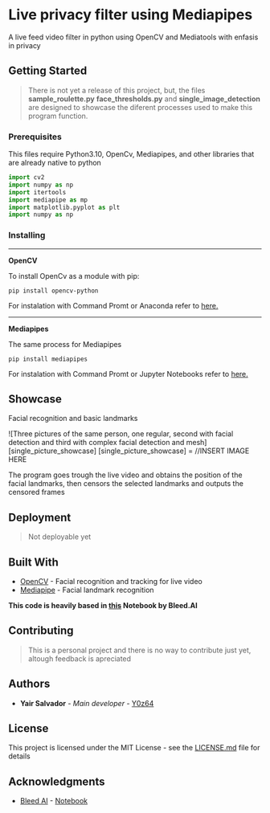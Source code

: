 # Live privacy filter using Mediapipes

A live feed video filter in python using OpenCV and Mediatools with enfasis in privacy

## Getting Started

> There is not yet a release of this project, but, the files **sample_roulette.py** **face_thresholds.py** and **single_image_detection** are designed to showcase the diferent processes used to make this program function.

### Prerequisites

This files require Python3.10, OpenCv, Mediapipes, and other libraries that are already native to python

```python
import cv2
import numpy as np
import itertools
import mediapipe as mp
import matplotlib.pyplot as plt
import numpy as np

```

### Installing
---

**OpenCV**

To install OpenCv as a module with pip:

```
pip install opencv-python  
```
For instalation with Command Promt or Anaconda refer to [here.](https://www.javatpoint.com/how-to-install-opencv-in-python)

---
**Mediapipes**

The same process for Mediapipes

```
pip install mediapipes
```
For instalation with Command Promt or Jupyter Notebooks refer to [here.](https://omdena.com/blog/mediapipe-python-tutorial/)

## Showcase

Facial recognition and basic landmarks

![Three pictures of the same person, one regular, second with facial detection and third with complex facial detection and mesh][single_picture_showcase]
[single_picture_showcase] = //INSERT IMAGE HERE

The program goes trough the live video and obtains the position of the facial landmarks, then censors the selected landmarks and outputs the censored frames

## Deployment

>Not deployable yet

## Built With

* [OpenCV](https://opencv.org/) - Facial recognition and tracking for live video
* [Mediapipe](https://mediapipe.dev/) - Facial landmark recognition

**This code is heavily based in [this](https://bleedai.com/facial-landmark-detection-with-mediapipe-creating-animated-snapchat-filters/) Notebook by Bleed.AI**

## Contributing

>This is a personal project and there is no way to contribute just yet, altough feedback is apreciated

## Authors

* **Yair Salvador** - *Main developer* - [Y0z64](https://github.com/Y0z64)

## License

This project is licensed under the MIT License - see the [LICENSE.md](LICENSE.md) file for details

## Acknowledgments

* [Bleed AI](https://bleedai.com/) - [Notebook](https://bleedai.com/facial-landmark-detection-with-mediapipe-creating-animated-snapchat-filters/)
